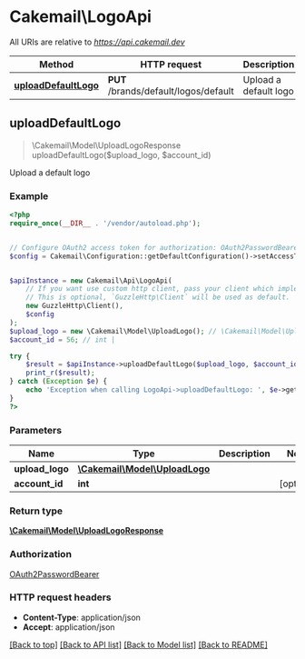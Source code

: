 # Cakemail\LogoApi

All URIs are relative to *https://api.cakemail.dev*

Method | HTTP request | Description
------------- | ------------- | -------------
[**uploadDefaultLogo**](LogoApi.md#uploadDefaultLogo) | **PUT** /brands/default/logos/default | Upload a default logo



## uploadDefaultLogo

> \Cakemail\Model\UploadLogoResponse uploadDefaultLogo($upload_logo, $account_id)

Upload a default logo

### Example

```php
<?php
require_once(__DIR__ . '/vendor/autoload.php');


// Configure OAuth2 access token for authorization: OAuth2PasswordBearer
$config = Cakemail\Configuration::getDefaultConfiguration()->setAccessToken('YOUR_ACCESS_TOKEN');


$apiInstance = new Cakemail\Api\LogoApi(
    // If you want use custom http client, pass your client which implements `GuzzleHttp\ClientInterface`.
    // This is optional, `GuzzleHttp\Client` will be used as default.
    new GuzzleHttp\Client(),
    $config
);
$upload_logo = new \Cakemail\Model\UploadLogo(); // \Cakemail\Model\UploadLogo | 
$account_id = 56; // int | 

try {
    $result = $apiInstance->uploadDefaultLogo($upload_logo, $account_id);
    print_r($result);
} catch (Exception $e) {
    echo 'Exception when calling LogoApi->uploadDefaultLogo: ', $e->getMessage(), PHP_EOL;
}
?>
```

### Parameters


Name | Type | Description  | Notes
------------- | ------------- | ------------- | -------------
 **upload_logo** | [**\Cakemail\Model\UploadLogo**](../Model/UploadLogo.md)|  |
 **account_id** | **int**|  | [optional]

### Return type

[**\Cakemail\Model\UploadLogoResponse**](../Model/UploadLogoResponse.md)

### Authorization

[OAuth2PasswordBearer](../../README.md#OAuth2PasswordBearer)

### HTTP request headers

- **Content-Type**: application/json
- **Accept**: application/json

[[Back to top]](#) [[Back to API list]](../../README.md#documentation-for-api-endpoints)
[[Back to Model list]](../../README.md#documentation-for-models)
[[Back to README]](../../README.md)

